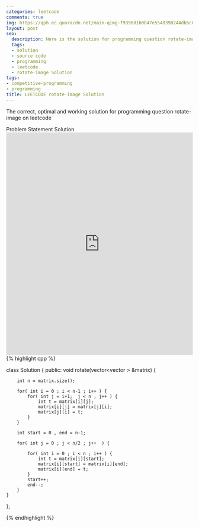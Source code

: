 ```yaml
---
categories: leetcode
comments: true
img: https://qph.ec.quoracdn.net/main-qimg-f939681b0b47e5540398244db5c8966f?convert_to_webp=true
layout: post
seo:
  description: Here is the solution for programming question rotate-image on leetcode
  tags:
  - solution
  - source code
  - programming
  - leetcode
  - rotate-image Solution
tags:
- competitive-programming
- programming
title: LEETCODE rotate-image Solution
---
```

The correct, optimal and working solution for programming question rotate-image on leetcode

<div class="ui secondary pointing large menu">
  <a class="grey item" data-tab="problem-statement">
    Problem Statement
  </a>
  <a class="active item grey" data-tab="solution">
    Solution
  </a>
</div>
<div class="ui bottom attached tab" data-tab="problem-statement">
    <iframe src="https://leetcode.com/problems/rotate-image/" width="100%" height="600px" style="overflow: scroll; border: none;"></iframe>
</div>
<div class="ui bottom attached active tab" data-tab="solution">
{% highlight cpp %}

class Solution {
public:
    void rotate(vector<vector<int> > &matrix) {
        
        int n = matrix.size();
        
        for( int i = 0 ; i < n-1 ; i++ ) {
            for( int j = i+1;  j < n ; j++ ) {
                int t = matrix[i][j];
                matrix[i][j] = matrix[j][i];
                matrix[j][i] = t;
            }
        }
        
        int start = 0 , end = n-1;
        
        for( int j = 0 ; j < n/2 ; j++  ) {
            
            for( int i = 0 ; i < n ; i++ ) {
                int t = matrix[i][start];
                matrix[i][start] = matrix[i][end];
                matrix[i][end] = t;
            }
            start++;
            end--;
        }
    }
};

{% endhighlight %}
</div>
